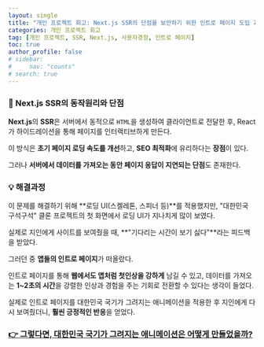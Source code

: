 ```yaml
---
layout: single
title: "개인 프로젝트 회고: Next.js SSR의 단점을 보안하기 위한 인트로 페이지 도입 과정"
categories: 개인 프로젝트 회고
tag: [개인 프로젝트, SSR, Next.js, 사용자경험, 인트로 페이지]
toc: true
author_profile: false
# sidebar:
#     nav: "counts"
# search: true
---
```


### 👀 Next.js SSR의 동작원리와 단점

**Next.js**의 **SSR**은 서버에서 동적으로 `HTML`을 생성하여 클라이언트로 전달한 후, React가 하이드레이션을 통해 페이지를 인터랙티브하게 만든다.

이 방식은 **초기 페이지 로딩 속도를 개선**하고, **SEO 최적화**에 유리하다는 **장점**이 있다.

그러나 **서버에서 데이터를 가져오는 동안 페이지 응답이 지연되는 단점**도 존재한다.

### 💡 해결과정

이 문제를 해결하기 위해 **로딩 UI(스켈레톤, 스피너 등)**를 적용했지만, "대한민국 구석구석" 클론 프로젝트의 첫 화면에서 로딩 UI가 지나치게 많이 보였다.

실제로 지인에게 사이트를 보여줬을 때, **"기다리는 시간이 보기 싫다"**라는 피드백을 받았다.

그러던 중 **앱들의 인트로 페이지**가 떠올랐다.

인트로 페이지를 통해 **웹에서도 앱처럼 첫인상을 강하게** 남길 수 있고, 데이터를 가져오는 **1~2초의 시간**을 강렬한 인상과 경험을 주는 기회로 전환할 수 있다는 생각이 들었다.

실제로 인트로 페이지를 대한민국 국기가 그려지는 애니메이션을 적용한 후 지인에게 다시 보여줬더니, **훨씬 긍정적인 반응**을 얻었다.

### <a href="https://kimdohoon2.github.io/%EA%B0%9C%EC%9D%B8/%ED%94%84%EB%A1%9C%EC%A0%9D%ED%8A%B8/%ED%9A%8C%EA%B3%A0/Intro-page2/">👉 그렇다면, 대한민국 국기가 그려지는 애니메이션은 어떻게 만들었을까?</a>

